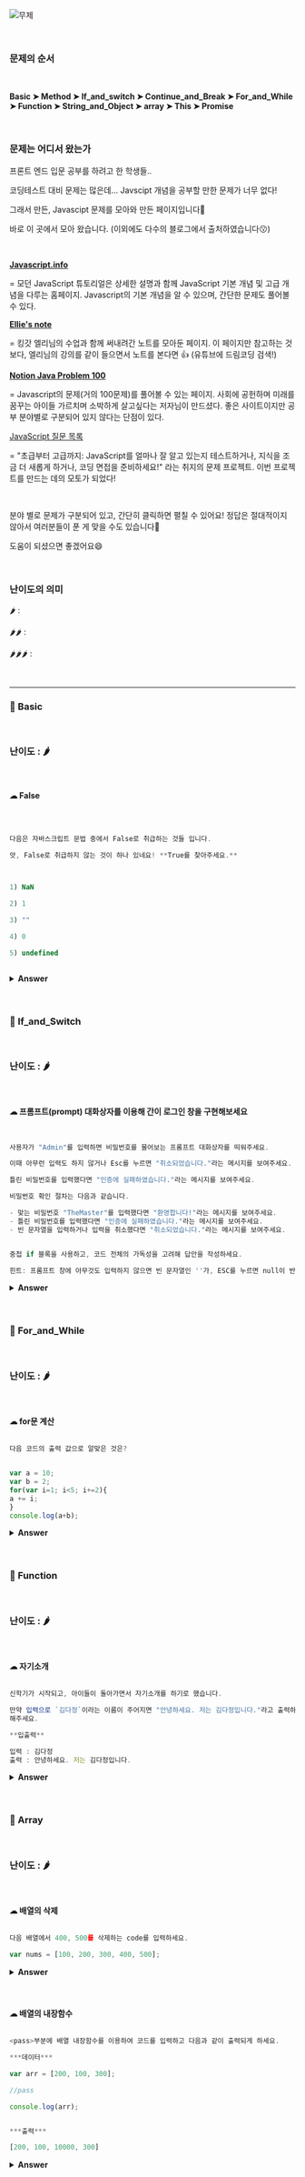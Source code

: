 ![무제](https://user-images.githubusercontent.com/79993356/115105256-bbd3d700-9f98-11eb-9eac-0c6b1a04de21.png)


<br>

### 문제의 순서

<br>

<b>Basic ➤ Method ➤ If_and_switch ➤ Continue_and_Break ➤ For_and_While ➤ Function ➤ String_and_Object ➤ array ➤ This ➤ Promise</b>

<br>

### 문제는 어디서 왔는가

프론트 엔드 입문 공부를 하려고 한 학생들..

코딩테스트 대비 문제는 많은데... Javscipt 개념을 공부할 만한 문제가 너무 없다!

그래서 만든, Javascipt 문제를 모아와 만든 페이지입니다🙌

바로 이 곳에서 모아 왔습니다. (이외에도 다수의 블로그에서 출처하였습니다😗)

<br>

<a href="https://ko.javascript.info"><b>Javascript.info</b></a>

= 모던 JavaScript 튜토리얼은 상세한 설명과 함께 JavaScript 기본 개념 및 고급 개념을 다루는 홈페이지. Javascript의 기본 개념을 알 수 있으며, 간단한 문제도 풀어볼 수 있다.

<a href="https://github.com/dream-ellie/learn-javascript"><b>Ellie's note</b></a>

= 킹갓 엘리님의 수업과 함께 써내려간 노트를 모아둔 페이지. 이 페이지만 참고하는 것보다, 엘리님의 강의를 같이 들으면서 노트를 본다면 👍 (유튜브에 드림코딩 검색!)

<a href="https://www.notion.so/JS-100-94d97d294dd14c9b911a02c840fa9f2d"><b>Notion Java Problem 100</b></a>

= Javascript의 문제(거의 100문제)를 풀어볼 수 있는 페이지. 사회에 공헌하며 미래를 꿈꾸는 아이들 가르치며 소박하게 살고싶다는 저자님이 만드셨다. 좋은 사이트이지만 공부 분야별로 구분되어 있지 않다는 단점이 있다. 

<a href="https://github.com/lydiahallie/javascript-questions/blob/master/ko-KR/README-ko_KR.md">JavaScript 질문 목록</a>

= "초급부터 고급까지: JavaScript를 얼마나 잘 알고 있는지 테스트하거나, 지식을 조금 더 새롭게 하거나, 코딩 면접을 준비하세요!" 라는 취지의 문제 프로젝트. 이번 프로젝트를 만드는 데의 모토가 되었다!

<br>

분야 별로 문제가 구분되어 있고, 간단히 클릭하면 펼칠 수 있어요! 정답은 절대적이지 않아서 여러분들이 푼 게 맞을 수도 있습니다🙏

도움이 되셨으면 좋겠어요😄




<br>

### 난이도의 의미

🌶 : 

🌶🌶 : 

🌶🌶🌶 : 

<br>

---

### 🎁 Basic

<br>

### 난이도 : 🌶

<br>

#### ☁︎ False



 ```javascript



다음은 자바스크립트 문법 중에서 False로 취급하는 것들 입니다.

앗, False로 취급하지 않는 것이 하나 있네요! **True를 찾아주세요.**



1) NaN

2) 1

3) ""

4) 0

5) undefined



````



<details><summary><b>Answer</b></summary>

<p>

```javascript



2



=> 숫자 1은 true를 나타낸다.



````



 </p>

 </details>

 <br>

 <br>
 
 
 ### 🎁 If_and_Switch


<br>

### 난이도 : 🌶

<br>

#### ☁︎ 프롬프트(prompt) 대화상자를 이용해 간이 로그인 창을 구현해보세요

```javascript


사용자가 "Admin"를 입력하면 비밀번호를 물어보는 프롬프트 대화상자를 띄워주세요. 

이때 아무런 입력도 하지 않거나 Esc를 누르면 "취소되었습니다."라는 메시지를 보여주세요. 

틀린 비밀번호를 입력했다면 "인증에 실패하였습니다."라는 메시지를 보여주세요.

비밀번호 확인 절차는 다음과 같습니다.

- 맞는 비밀번호 "TheMaster"를 입력했다면 "환영합니다!"라는 메시지를 보여주세요.
- 틀린 비밀번호를 입력했다면 "인증에 실패하였습니다."라는 메시지를 보여주세요.
- 빈 문자열을 입력하거나 입력을 취소했다면 "취소되었습니다."라는 메시지를 보여주세요.


중첩 if 블록을 사용하고, 코드 전체의 가독성을 고려해 답안을 작성하세요.

힌트: 프롬프트 창에 아무것도 입력하지 않으면 빈 문자열인 ''가, ESC를 누르면 null이 반환됩니다.

```

<details><summary><b>Answer</b></summary>
<p>

```javasript
let Admin = prompt(`who's there?`);

if (Admin == 'Admin') {
  let Password = prompt('Password?');
  if (Password == 'TheMaster') {
    alert('Welcome!');
  }
  else if (Password == '' || Password == null) {
    alert('Cancleled');
  }
  else {
    alert('Wrong Password');
  }
}
else if (Admin == '' || Admin == null) {
  alert('Cancleled');
}
else {
  alert(`I don't know you`);
}
```

</p>
</details>
<br>
<br>
 
 ### 🎁 For_and_While

<br>

### 난이도 : 🌶

<br>

#### ☁︎ for문 계산


 ```javascript

다음 코드의 출력 값으로 알맞은 것은?


var a = 10;
var b = 2;
for(var i=1; i<5; i+=2){
 a += i;
}
console.log(a+b);

````



<details><summary><b>Answer</b></summary>

  <p>

```javascript
16

=> a에 1과 3이 더해지고, b=2 이므로 10 + 1 + 3 + 2 = 16
````

 </p>
 </details>
 <br>
 <br>

### 🎁 Function

<br>

### 난이도 : 🌶

<br>

#### ☁︎ 자기소개


```javascript

신학기가 시작되고, 아이들이 돌아가면서 자기소개를 하기로 했습니다.

만약 입력으로 `김다정`이라는 이름이 주어지면 "안녕하세요. 저는 김다정입니다."라고 출력하게
해주세요.

**입출력**

입력 : 김다정
출력 : 안녕하세요. 저는 김다정입니다.

````

<details>
<summary><b>Answer</b></summary>

<p>

```javascript

function Introduce(name) {
 return console.log(`안녕하세요. 저는 ${name}입니다.`)
}

Introduce('김다정')

````

</p>
</details>
<br>
<br>

### 🎁 Array


<br>

### 난이도 : 🌶

<br>

#### ☁︎ 배열의 삭제

```javascript

다음 배열에서 400, 500를 삭제하는 code를 입력하세요.

var nums = [100, 200, 300, 400, 500];

```

<details><summary><b>Answer</b></summary>
  <p>

```javascript
var nums = [100, 200, 300, 400, 500];
nums.splice(3, 2);
console.log(nums);
```

 </p>
 </details>
 <br>
 <br>
 
 #### ☁︎ 배열의 내장함수

 ```javascript

 <pass>부분에 배열 내장함수를 이용하여 코드를 입력하고 다음과 같이 출력되게 하세요.

 ***데이터***

 var arr = [200, 100, 300];

 //pass

 console.log(arr);


 ***출력***

 [200, 100, 10000, 300]

 ```

 <details><summary><b>Answer</b></summary>

   <p>

 ```javascript
 var arr = [200, 100, 300];

 arr.splice(2, 0, 10000);

 console.log(arr);
 ```

  </p>
  </details>
  <br>
  <br>
